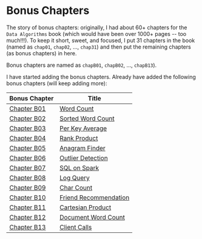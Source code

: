 Bonus Chapters
================
The story of bonus chapters: originally, I had about 60+ chapters 
for the ````Data Algorithms```` book (which would have been over 
1000+ pages -- too much!!!). To keep it short, sweet, and focused, 
I put 31 chapters in the book (named as ````chap01````, ````chap02````,
..., ````chap31````) and then put the remaining chapters (as bonus 
chapters) in here.  


Bonus chapters are named as ````chapB01````,  ````chapB02````, ..., ````chapB13````).


I have started adding the bonus chapters. Already have added the 
following bonus chapters (will keep adding more):


Bonus Chapter                                                                     | Title                                      |
--------------------------------------------------------------------------------- | ------------------------------------------ | 
[Chapter B01](../src/main/java/org/dataalgorithms/chapB01/wordcount/)             | [Word Count](../src/main/java/org/dataalgorithms/chapB01/wordcount/)                         | 
[Chapter B02](../src/main/java/org/dataalgorithms/chapB02/sortedwordcount/)       | [Sorted Word Count](../src/main/java/org/dataalgorithms/chapB02/sortedwordcount/)                         | 
[Chapter B03](../src/main/java/org/dataalgorithms/chapB03/perkeyaverage/)         | [Per Key Average](../src/main/java/org/dataalgorithms/chapB03/perkeyaverage/)                         | 
[Chapter B04](../src/main/java/org/dataalgorithms/chapB04/rankproduct/)           | [Rank Product](../src/main/java/org/dataalgorithms/chapB04/rankproduct/)                         | 
[Chapter B05](../src/main/java/org/dataalgorithms/chapB05/anagram/)               | [Anagram Finder](../src/main/java/org/dataalgorithms/chapB05/anagram/)                         | 
[Chapter B06](../src/main/java/org/dataalgorithms/chapB06/outlierdetection/spark/)| [Outlier Detection](../src/main/java/org/dataalgorithms/chapB06/outlierdetection/spark/)                         | 
[Chapter B07](../src/main/java/org/dataalgorithms/chapB07/sql/)                   | [SQL on Spark](../src/main/java/org/dataalgorithms/chapB07/sql/)                         | 
[Chapter B08](../src/main/java/org/dataalgorithms/chapB08/logquery/)              | [Log Query](../src/main/java/org/dataalgorithms/chapB08/logquery/)                         | 
[Chapter B09](../src/main/java/org/dataalgorithms/chapB09/charcount/)             | [Char Count](../src/main/java/org/dataalgorithms/chapB09/logquery/)                         | 
[Chapter B10](../src/main/java/org/dataalgorithms/chapB10/friendrecommendation/)  | [Friend Recommendation](../src/main/java/org/dataalgorithms/chapB10/friendrecommendation/)                         | 
[Chapter B11](../src/main/java/org/dataalgorithms/chapB11/cartesian/)             | [Cartesian Product](../src/main/java/org/dataalgorithms/chapB11/cartesian/)                         | 
[Chapter B12](../src/main/java/org/dataalgorithms/chapB12/docwordcount/)          | [Document Word Count](../src/main/java/org/dataalgorithms/chapB12/docwordcount/)                         | 
[Chapter B13](../src/main/java/org/dataalgorithms/chapB13/client/)                | [Client Calls](../src/main/java/org/dataalgorithms/chapB13/client/)                         | 
